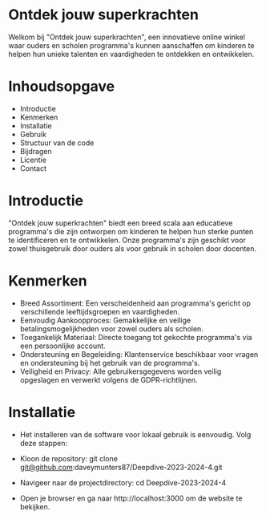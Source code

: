 # Ontdek jouw superkrachten
Welkom bij "Ontdek jouw superkrachten", een innovatieve online winkel waar ouders en scholen programma's kunnen aanschaffen om kinderen te helpen hun unieke talenten en vaardigheden te ontdekken en ontwikkelen.

# Inhoudsopgave
- Introductie
- Kenmerken
- Installatie
- Gebruik
- Structuur van de code
- Bijdragen
- Licentie
- Contact

# Introductie
"Ontdek jouw superkrachten" biedt een breed scala aan educatieve programma's die zijn ontworpen om kinderen te helpen hun sterke punten te identificeren en te ontwikkelen. Onze programma's zijn geschikt voor zowel thuisgebruik door ouders als voor gebruik in scholen door docenten.

# Kenmerken
- Breed Assortiment: Een verscheidenheid aan programma's gericht op verschillende leeftijdsgroepen en vaardigheden.
- Eenvoudig Aankoopproces: Gemakkelijke en veilige betalingsmogelijkheden voor zowel ouders als scholen.
- Toegankelijk Materiaal: Directe toegang tot gekochte programma's via een persoonlijke account.
- Ondersteuning en Begeleiding: Klantenservice beschikbaar voor vragen en ondersteuning bij het gebruik van de programma's.
- Veiligheid en Privacy: Alle gebruikersgegevens worden veilig opgeslagen en verwerkt volgens de GDPR-richtlijnen.

# Installatie
- Het installeren van de software voor lokaal gebruik is eenvoudig. Volg deze stappen:

- Kloon de repository:
git clone git@github.com:daveymunters87/Deepdive-2023-2024-4.git

- Navigeer naar de projectdirectory:
cd Deepdive-2023-2024-4

- Open je browser en ga naar http://localhost:3000 om de website te bekijken.

